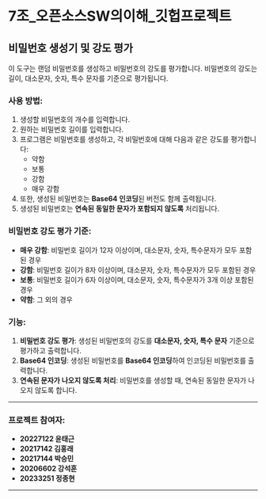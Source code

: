 # 7조_오픈소스SW의이해_깃헙프로젝트

## 비밀번호 생성기 및 강도 평가

이 도구는 랜덤 비밀번호를 생성하고 비밀번호의 강도를 평가합니다. 비밀번호의 강도는 길이, 대소문자, 숫자, 특수 문자를 기준으로 평가됩니다.

### 사용 방법:
1. 생성할 비밀번호의 개수를 입력합니다.
2. 원하는 비밀번호 길이를 입력합니다.
3. 프로그램은 비밀번호를 생성하고, 각 비밀번호에 대해 다음과 같은 강도를 평가합니다:
   - 약함
   - 보통
   - 강함
   - 매우 강함
4. 또한, 생성된 비밀번호는 **Base64 인코딩**된 버전도 함께 출력됩니다.
5. 생성된 비밀번호는 **연속된 동일한 문자가 포함되지 않도록** 처리됩니다.

### 비밀번호 강도 평가 기준:
- **매우 강함**: 비밀번호 길이가 12자 이상이며, 대소문자, 숫자, 특수문자가 모두 포함된 경우
- **강함**: 비밀번호 길이가 8자 이상이며, 대소문자, 숫자, 특수문자가 모두 포함된 경우
- **보통**: 비밀번호 길이가 6자 이상이며, 대소문자, 숫자, 특수문자가 3개 이상 포함된 경우
- **약함**: 그 외의 경우

### 기능:
1. **비밀번호 강도 평가**: 생성된 비밀번호의 강도를 **대소문자, 숫자, 특수 문자** 기준으로 평가하고 출력합니다.
2. **Base64 인코딩**: 생성된 비밀번호를 **Base64 인코딩**하여 인코딩된 비밀번호를 출력합니다.
3. **연속된 문자가 나오지 않도록 처리**: 비밀번호를 생성할 때, 연속된 동일한 문자가 나오지 않도록 합니다.

---

### 프로젝트 참여자:
- **20227122 윤태근**
- **20217142 김홍래**
- **20217144 박승민**
- **20206602 강석훈**
- **20233251 정종현**
---